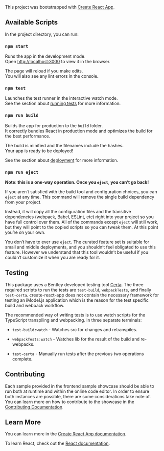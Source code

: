 This project was bootstrapped with [Create React App](https://github.com/facebook/create-react-app).

## Available Scripts

In the project directory, you can run:

### `npm start`

Runs the app in the development mode.<br />
Open [http://localhost:3000](http://localhost:3000) to view it in the browser.

The page will reload if you make edits.<br />
You will also see any lint errors in the console.

### `npm test`

Launches the test runner in the interactive watch mode.<br />
See the section about [running tests](https://facebook.github.io/create-react-app/docs/running-tests) for more information.

### `npm run build`

Builds the app for production to the `build` folder.<br />
It correctly bundles React in production mode and optimizes the build for the best performance.

The build is minified and the filenames include the hashes.<br />
Your app is ready to be deployed!

See the section about [deployment](https://facebook.github.io/create-react-app/docs/deployment) for more information.

### `npm run eject`

**Note: this is a one-way operation. Once you `eject`, you can’t go back!**

If you aren’t satisfied with the build tool and configuration choices, you can `eject` at any time. This command will remove the single build dependency from your project.

Instead, it will copy all the configuration files and the transitive dependencies (webpack, Babel, ESLint, etc) right into your project so you have full control over them. All of the commands except `eject` will still work, but they will point to the copied scripts so you can tweak them. At this point you’re on your own.

You don’t have to ever use `eject`. The curated feature set is suitable for small and middle deployments, and you shouldn’t feel obligated to use this feature. However we understand that this tool wouldn’t be useful if you couldn’t customize it when you are ready for it.

## Testing

This package uses a Bentley developed testing tool [Certa](https://www.npmjs.com/package/@bentley/certa). The three required scripts to run the tests are `test-build`, `webpackTests`, and finally `test-certa`. create-react-app does not contain the necessary framework for testing an iModel.js application which is the reason for the test specific build and webpack workflow. 

The recommended way of writing tests is to use watch scripts for the TypeScript transpiling and webpacking. In three separate terminals: 
- `test-build:watch` - Watches src for changes and retranspiles. 

- `webpackTests:watch` -  Watches lib for the result of the build and re-webpacks. 

- `test-certa` - Manually run tests after the previous two operations complete.

## Contributing

 Each sample provided in the frontend sample showcase should be able to run both at runtime and within the online code editor. In order to ensure both instances are possible, there are some considerations take note of. You can learn more on how to contribute to the showcase in the [Contributing Documentation](./CONTRIBUTING.md).

## Learn More

You can learn more in the [Create React App documentation](https://facebook.github.io/create-react-app/docs/getting-started).

To learn React, check out the [React documentation](https://reactjs.org/).
